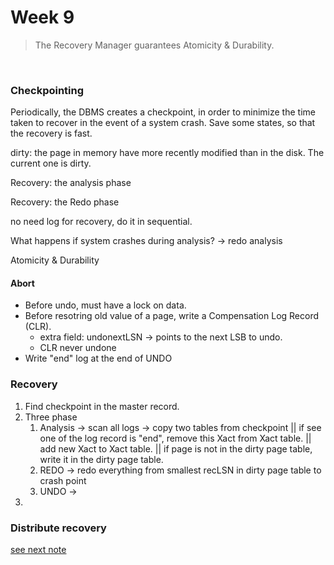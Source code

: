# Week 9

> The Recovery Manager guarantees Atomicity & Durability. 

<br />

### Checkpointing

Periodically, the DBMS creates a checkpoint, in order to minimize the time taken to recover in the event of a system crash.  Save some states, so that the recovery is fast.

dirty: the page in memory have more recently modified than in the disk. The current one is dirty.



Recovery: the analysis phase



Recovery: the Redo phase



no need log for recovery, do it in sequential. 



What happens if system crashes during analysis? -> redo analysis



Atomicity & Durability

 

#### Abort

* Before undo, must have a lock on data.
* Before resotring old value of a page, write a Compensation Log Record (CLR).
  * extra field: undonextLSN -> points to the next LSB to undo.
  * CLR never undone
* Write "end" log at the end of UNDO



### Recovery

1. Find checkpoint in the master record.
2. Three phase
   1. Analysis -> scan all logs -> copy two tables from checkpoint || if see one of the log record is "end", remove this Xact from Xact table. || add new Xact to Xact table. || if page is not in the dirty page table, write it in the dirty page table.
   2. REDO -> redo everything from smallest recLSN in dirty page table to crash point
   3. UNDO ->
3. 

### Distribute recovery

[see next note](week10.md)